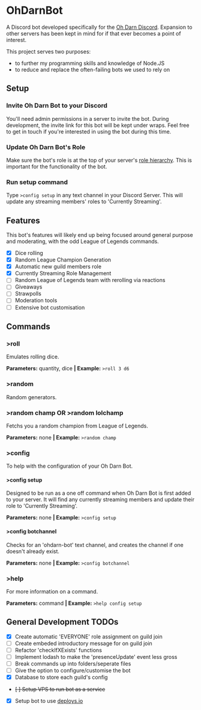 # OhDarnBot
A Discord bot developed specifically for the [Oh Darn Discord](https://discord.gg/vceNhvR).
Expansion to other servers has been kept in mind for if that ever becomes a point of interest.

This project serves two purposes: 
- to further my programming skills and knowledge of Node.JS
- to reduce and replace the often-failing bots we used to rely on

## Setup
### Invite Oh Darn Bot to your Discord
You'll need admin permissions in a server to invite the bot. During development, the invite link for this bot will be kept under wraps. Feel free to get in touch if you're interested in using the bot during this time.
### Update Oh Darn Bot's Role
Make sure the bot's role is at the top of your server's [role hierarchy](https://support.discordapp.com/hc/en-us/articles/214836687-Role-Management-101).
This is important for the functionality of the bot.
### Run setup command
Type `>config setup` in any text channel in your Discord Server. This will update any streaming members' roles to 'Currently Streaming'.

## Features
This bot's features will likely end up being focused around general purpose and moderating, with the odd League of Legends commands.
- [x] Dice rolling
- [x] Random League Champion Generation
- [x] Automatic new guild members role
- [x] Currently Streaming Role Management
- [ ] Random League of Legends team with rerolling via reactions
- [ ] Giveaways
- [ ] Strawpolls
- [ ] Moderation tools
- [ ] Extensive bot customisation

## Commands
### >roll
Emulates rolling dice.

**Parameters:** quantity, dice  **|  Example:** `>roll 3 d6`


### >random
Random generators.
### >random champ OR >random lolchamp
Fetchs you a random champion from League of Legends.

**Parameters:** none  **|  Example:** `>random champ`


### >config
To help with the configuration of your Oh Darn Bot.
#### >config setup
Designed to be run as a one off command when Oh Darn Bot is first added to your server. It will find any currently streaming members and update their role to 'Currently Streaming'.

**Parameters:** none  **|  Example:** `>config setup`

#### >config botchannel
Checks for an 'ohdarn-bot' text channel, and creates the channel if one doesn't already exist.

**Parameters:** none  **|  Example:** `>config botchannel`

### >help
For more information on a command.

**Parameters:** command  **|  Example:** `>help config setup`



## General Development TODOs
- [x] Create automatic 'EVERYONE' role assignment on guild join
- [ ] Create embeded introductory message for on guild join
- [ ] Refactor 'checkIfXExists' functions
- [ ] Implement lodash to make the 'presenceUpdate' event less gross
- [ ] Break commands up into folders/seperate files
- [ ] Give the option to configure/customise the bot
- [x] Database to store each guild's config
- <s>[ ] Setup VPS to run bot as a service</s>
- [x] Setup bot to use [deploys.io](https://deploys.io/)

